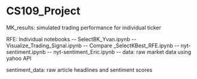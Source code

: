 
# CS109_Project 



MK_results: simulated trading performance for individual ticker

RFE: Individual notebooks
    -- SelectBK_Yvan.ipynb
    -- Visualize_Trading_Signal.ipynb
    -- Compare _SelectKBest_RFE.ipynb
    -- nyt-sentiment.ipynb
    -- nyt-sentiment_Eric.ipynb
    --
data: raw market data using yahoo API


sentiment_data: raw article headlines and sentiment scores



